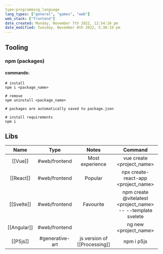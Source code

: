 ```yaml
---
type:programming_language
lang_types: ["general", "games", "web"]
web_stack: ["frontend"]
date_created: Monday, November 7th 2022, 12:54:16 pm
date_modified: Tuesday, November 8th 2022, 5:30:19 pm
---
```

## Tooling

### npm (packages)

#### commands:
```
# install 
npm i <package_name>

# remove
npm uninstall <package_name>

# packages are automatically saved to package.json

# install requirements
npm i
```


## Libs

|Name|Type|Notes|Command|
|:---:|:---:|:---:|:---:|
|[[Vue]]|#web/frontend|Most experience| vue create <project_name>|
|[[React]]|#web/frontend|Popular| npx create-react-app <project_name>|
|[[Svelte]]|#web/frontend|Favourite| npm create @vitelatest <project_name> -- --template svelete |
|[[Angular]]|#web/frontend|| ng new <project_name> |
|[[P5js]]|#generative-art|js version of [[Processing]]| npm i p5js |



